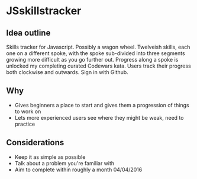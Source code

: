 # JSskillstracker
## Idea outline
Skills tracker for Javascript. Possibly a wagon wheel. Twelveish skills, each one on a different spoke, with the spoke sub-divided into three segments growing more difficult as you go further out. Progress along a spoke is unlocked my completing curated Codewars kata. Users track their progress both clockwise and outwards. Sign in with Github.

## Why
* Gives beginners a place to start and gives them a progression of things to work on
* Lets more experienced users see where they might be weak, need to practice

## Considerations
* Keep it as simple as possible
* Talk about a problem you're familiar with
* Aim to complete within roughly a month 04/04/2016
